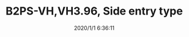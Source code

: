 ﻿---
layout: post 
title: B2PS-VH,VH3.96, Side entry type
overview: This small, field-proven connector for PC boards is reliable and has a large current carrying capacity. It can be used with a wide variety of signal, power supply, and output circuits that appear in consumer electronic products.
series: VH
part_number: B2PS-VH
thumb_img: static/202006/226-thumb-20200626145126.jpg
small_img: static/202006/226-20200626145126.jpg
date: 2020/1/1 6:36:11
---



